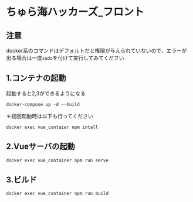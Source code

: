 # ちゅら海ハッカーズ_フロント

## 注意
docker系のコマンドはデフォルトだと権限が与えられていないので、エラーが出る場合は一度`sudo`を付けて実行してみてください

## 1.コンテナの起動
起動すると2,3ができるようになる
```
docker-compose up -d --build
```

＊初回起動時は以下も行ってください

```
docker exec vue_contaier npm intall
```


## 2.Vueサーバの起動
```
docker exec vue_container npm run serve
```

## 3.ビルド
```
docker exec vue_container npm run build
```
